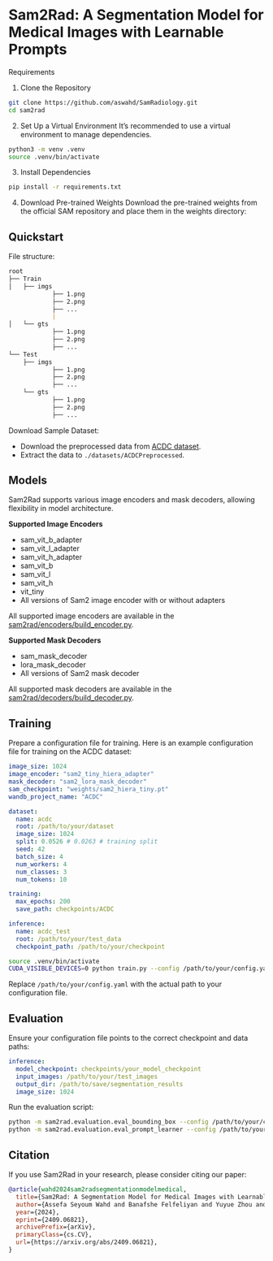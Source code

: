 # Sam2Rad: A Segmentation Model for Medical Images with Learnable Prompts

Requirements

1.	Clone the Repository

```bash
git clone https://github.com/aswahd/SamRadiology.git
cd sam2rad
```

2.	Set Up a Virtual Environment
It’s recommended to use a virtual environment to manage dependencies.

```bash
python3 -m venv .venv
source .venv/bin/activate
```

3.	Install Dependencies

```bash
pip install -r requirements.txt
```


4.	Download Pre-trained Weights
Download the pre-trained weights from the official SAM repository and place them in the weights directory:


## Quickstart

File structure:
```markdown
root
├── Train
│   ├── imgs
            ├── 1.png
            ├── 2.png
            ├── ...
            |
│   └── gts
            ├── 1.png
            ├── 2.png
            ├── ...
└── Test
    ├── imgs
            ├── 1.png
            ├── 2.png
            ├── ...
    └── gts
            ├── 1.png
            ├── 2.png
            ├── ...
```


Download Sample Dataset:
- Download the preprocessed data from [ACDC dataset](https://drive.google.com/drive/folders/14WIOWTF1WWwMaHV7UVo5rjWujpUxGetJ?usp=sharing).
- Extract the data to `./datasets/ACDCPreprocessed`.



## Models

Sam2Rad supports various image encoders and mask decoders, allowing flexibility in model architecture.

**Supported Image Encoders**
-	sam_vit_b_adapter
-	sam_vit_l_adapter
-	sam_vit_h_adapter
-	sam_vit_b
-	sam_vit_l
-	sam_vit_h
-	vit_tiny
-	All versions of Sam2 image encoder with or without adapters

All supported image encoders are available in the [sam2rad/encoders/build_encoder.py](sam2rad/encoders/build_encoder.py).

**Supported Mask Decoders**

-	sam_mask_decoder
-	lora_mask_decoder
-	All versions of Sam2 mask decoder


All supported mask decoders are available in the [sam2rad/decoders/build_decoder.py](sam2rad/decoders/build_decoder.py).

## Training
Prepare a configuration file for training. Here is an example configuration file for training on the ACDC dataset:

```yaml
image_size: 1024
image_encoder: "sam2_tiny_hiera_adapter"
mask_decoder: "sam2_lora_mask_decoder"
sam_checkpoint: "weights/sam2_hiera_tiny.pt"
wandb_project_name: "ACDC"

dataset:
  name: acdc
  root: /path/to/your/dataset
  image_size: 1024
  split: 0.0526 # 0.0263 # training split
  seed: 42
  batch_size: 4
  num_workers: 4
  num_classes: 3
  num_tokens: 10

training:
  max_epochs: 200
  save_path: checkpoints/ACDC

inference:
  name: acdc_test
  root: /path/to/your/test_data
  checkpoint_path: /path/to/your/checkpoint 
```


```bash
source .venv/bin/activate
CUDA_VISIBLE_DEVICES=0 python train.py --config /path/to/your/config.yaml

```
Replace `/path/to/your/config.yaml` with the actual path to your configuration file.

## Evaluation

Ensure your configuration file points to the correct checkpoint and data paths:

```yaml
inference:
  model_checkpoint: checkpoints/your_model_checkpoint
  input_images: /path/to/your/test_images
  output_dir: /path/to/save/segmentation_results
  image_size: 1024
```
Run the evaluation script:
```bash
python -m sam2rad.evaluation.eval_bounding_box --config /path/to/your/config.yaml
python -m sam2rad.evaluation.eval_prompt_learner --config /path/to/your/config.yaml
```

## Citation

If you use Sam2Rad in your research, please consider citing our paper:

```bibtex
@article{wahd2024sam2radsegmentationmodelmedical,
  title={Sam2Rad: A Segmentation Model for Medical Images with Learnable Prompts},
  author={Assefa Seyoum Wahd and Banafshe Felfeliyan and Yuyue Zhou and Shrimanti Ghosh and Adam McArthur and Jiechen Zhang and Jacob L. Jaremko and Abhilash Hareendranathan},
  year={2024},
  eprint={2409.06821},
  archivePrefix={arXiv},
  primaryClass={cs.CV},
  url={https://arxiv.org/abs/2409.06821},
}
```
